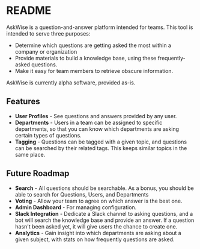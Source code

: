 # README

AskWise is a question-and-answer platform intended for teams. This tool is
intended to serve three purposes:  

* Determine which questions are getting asked the most within a company or
organization
* Provide materials to build a knowledge base, using these frequently-asked
questions.
* Make it easy for team members to retrieve obscure information.

AskWise is currently alpha software, provided as-is.

## Features
* __User Profiles__ - See questions and answers provided by any user.
* __Departments__ - Users in a team can be assigned to specific departments, so
that you can know which departments are asking certain types of questions.
* __Tagging__ - Questions can be tagged with a given topic, and questions can
be searched by their related tags. This keeps similar topics in the same place.

## Future Roadmap
* __Search__ - All questions should be searchable. As a bonus, you should be
able to search for Questions, Users, and Departments
* __Voting__ - Allow your team to agree on which answer is the best one.
* __Admin Dashboard__ - For managing configuration.
* __Slack Integration__ - Dedicate a Slack channel to asking questions, and a bot
will search the knowledge base and provide an answer. If a question hasn't been
asked yet, it will give users the chance to create one.
* __Analytics__ - Gain insight into which departments are asking about a given
subject, with stats on how frequently questions are asked.
